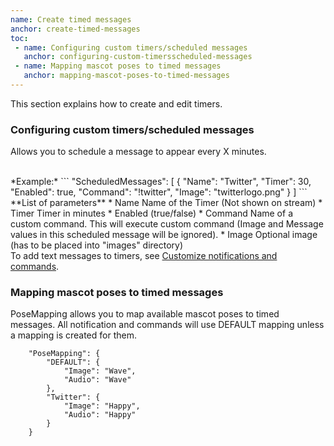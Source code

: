 ```yaml
---
name: Create timed messages
anchor: create-timed-messages
toc: 
 - name: Configuring custom timers/scheduled messages
   anchor: configuring-custom-timersscheduled-messages
 - name: Mapping mascot poses to timed messages
   anchor: mapping-mascot-poses-to-timed-messages
---
```

This section explains how to create and edit timers.

### Configuring custom timers/scheduled messages
Allows you to schedule a message to appear every X minutes.

<br>
*Example:*
```
    "ScheduledMessages": [
        {
            "Name": "Twitter",
            "Timer": 30,
            "Enabled": true,
            "Command": "!twitter",
            "Image": "twitterlogo.png"
        }
    ]
```
**List of parameters**
* <span class="icon settings">Name</span> Name of the Timer (Not shown on stream)
* <span class="icon settings">Timer</span> Timer in minutes
* <span class="icon settings">Enabled</span> (true/false)
* <span class="icon settings">Command</span> Name of a custom command. This will execute custom command (Image and Message values in this scheduled message will be ignored).
* <span class="icon settings">Image</span> Optional image (has to be placed into "images" directory)

<br>
<span class="icon info">To add text messages to timers, see <a class="icon doc" href="{{ site.github.url }}/documentation#customize-notifications-and-commands">Customize notifications and commands</a>.</span>

### Mapping mascot poses to timed messages
PoseMapping allows you to map available mascot poses to timed messages.
All notification and commands will use DEFAULT mapping unless a mapping is created for them.
```
    "PoseMapping": {
        "DEFAULT": {
            "Image": "Wave",
            "Audio": "Wave"
        },
        "Twitter": {
            "Image": "Happy",
            "Audio": "Happy"
        }
    }
```
